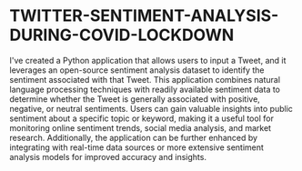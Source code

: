 # TWITTER-SENTIMENT-ANALYSIS-DURING-COVID-LOCKDOWN
I've created a Python application that allows users to input a Tweet, and it leverages an open-source sentiment analysis dataset to identify the sentiment associated with that Tweet. This application combines natural language processing techniques with readily available sentiment data to determine whether the Tweet is generally associated with positive, negative, or neutral sentiments. Users can gain valuable insights into public sentiment about a specific topic or keyword, making it a useful tool for monitoring online sentiment trends, social media analysis, and market research. Additionally, the application can be further enhanced by integrating with real-time data sources or more extensive sentiment analysis models for improved accuracy and insights.
